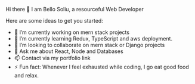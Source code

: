 Hi there 👋
I am Bello Soliu, a resourceful Web Developer

Here are some ideas to get you started:

- 🔭 I’m currently working on mern stack projects
- 🌱 I’m currently learning Redux, TypeScript and aws deployment.
- 👯 I’m looking to collaborate on mern stack or Django projects
- 💬 Ask me about React, Node and Databases
- 📫 Contact via my portfolio link
- ⚡ Fun fact: Whenever I feel exhausted while coding, I go eat good food and relax.
